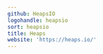 ```yaml
---
github: HeapsIO
logohandle: heapsio
sort: heapsio
title: Heaps
website: 'https://heaps.io/'
---
```

